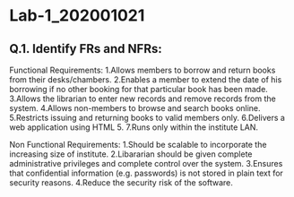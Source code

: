 # Lab-1_202001021
## Q.1. Identify FRs and NFRs:

Functional Requirements:
1.Allows members to borrow and return books from their desks/chambers.
2.Enables a member to extend the date of his borrowing if no other booking for that particular book has been made.
3.Allows the librarian to enter new records and remove records from the system.
4.Allows non-members to browse and search books online.
5.Restricts issuing and returning books to valid members only.
6.Delivers a web application using HTML 5.
7.Runs only within the institute LAN.

Non Functional Requirements:
1.Should be scalable to incorporate the increasing size of institute.
2.Libararian should be given complete administrative privileges and complete control over the system.
3.Ensures that confidential information (e.g. passwords) is not stored in plain text for security reasons.
4.Reduce the security risk of the software.
